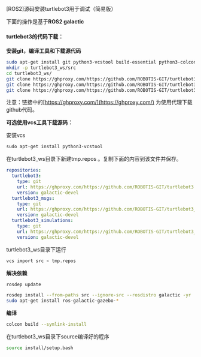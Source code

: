 [ROS2]源码安装turtlebot3用于调试（简易版）



下面的操作是基于**ROS2 galactic**

#### turtlebot3的代码下载：

**安装git，编译工具和下载源代码**

```Bash
sudo apt-get install git python3-vcstool build-essential python3-colcon-common-extensions
mkdir -p turtlebot3_ws/src
cd turtlebot3_ws/
git clone https://ghproxy.com/https://github.com/ROBOTIS-GIT/turtlebot3.git src/turtlebot3 -b galactic-devel
git clone https://ghproxy.com/https://github.com/ROBOTIS-GIT/turtlebot3_msgs.git src/turtlebot3_msgs -b galactic-devel
git clone https://ghproxy.com/https://github.com/ROBOTIS-GIT/turtlebot3_simulations.git src/turtlebot3_simulations -b galactic-devel
```

注意：链接中的[https://ghproxy.com/](https://ghproxy.com/) 为使用代理下载github代码。

**可选使用vcs工具下载源码：**

安装vcs

```Apache
sudo apt-get install python3-vcstool
```

在turtlebot3_ws目录下新建tmp.repos 。复制下面的内容到该文件并保存。

```YAML
repositories:
  turtlebot3:
    type: git
    url: https://ghproxy.com/https://github.com/ROBOTIS-GIT/turtlebot3.git
    version: galactic-devel
  turtlebot3_msgs:
    type: git
    url: https://ghproxy.com/https://github.com/ROBOTIS-GIT/turtlebot3_msgs.git
    version: galactic-devel
  turtlebot3_simulations:
    type: git
    url: https://ghproxy.com/https://github.com/ROBOTIS-GIT/turtlebot3_simulations.git
    version: galactic-devel
```

turtlebot3_ws目录下运行

```Bash
vcs import src < tmp.repos
```



**解决依赖**

```Bash
rosdep update

rosdep install --from-paths src --ignore-src --rosdistro galactic -yr
sudo apt-get install ros-galactic-gazebo-*
```

**编译**

```Bash
colcon build --symlink-install
```

在turtlebot3_ws目录下source编译好的程序

```Bash
source install/setup.bash
```